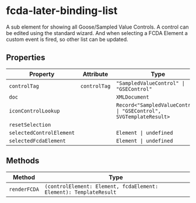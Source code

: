 # fcda-later-binding-list

A sub element for showing all Goose/Sampled Value Controls.
A control can be edited using the standard wizard.
And when selecting a FCDA Element a custom event is fired, so other list can be updated.

## Properties

| Property                 | Attribute    | Type                                             | Default                                          |
|--------------------------|--------------|--------------------------------------------------|--------------------------------------------------|
| `controlTag`             | `controlTag` | `"SampledValueControl" \| "GSEControl"`          |                                                  |
| `doc`                    |              | `XMLDocument`                                    |                                                  |
| `iconControlLookup`      |              | `Record<"SampledValueControl" \| "GSEControl", SVGTemplateResult>` | {"SampledValueControl":"smvIcon","GSEControl":"gooseIcon"} |
| `resetSelection`         |              |                                                  |                                                  |
| `selectedControlElement` |              | `Element \| undefined`                           |                                                  |
| `selectedFcdaElement`    |              | `Element \| undefined`                           |                                                  |

## Methods

| Method       | Type                                             |
|--------------|--------------------------------------------------|
| `renderFCDA` | `(controlElement: Element, fcdaElement: Element): TemplateResult` |
